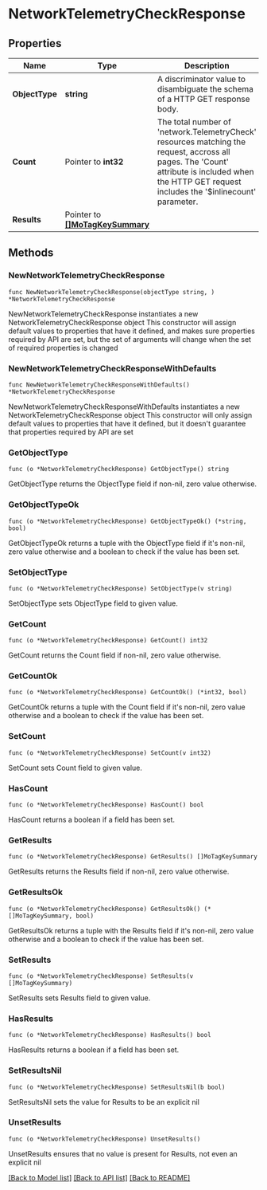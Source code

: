 # NetworkTelemetryCheckResponse

## Properties

Name | Type | Description | Notes
------------ | ------------- | ------------- | -------------
**ObjectType** | **string** | A discriminator value to disambiguate the schema of a HTTP GET response body. | 
**Count** | Pointer to **int32** | The total number of &#39;network.TelemetryCheck&#39; resources matching the request, accross all pages. The &#39;Count&#39; attribute is included when the HTTP GET request includes the &#39;$inlinecount&#39; parameter. | [optional] 
**Results** | Pointer to [**[]MoTagKeySummary**](MoTagKeySummary.md) |  | [optional] 

## Methods

### NewNetworkTelemetryCheckResponse

`func NewNetworkTelemetryCheckResponse(objectType string, ) *NetworkTelemetryCheckResponse`

NewNetworkTelemetryCheckResponse instantiates a new NetworkTelemetryCheckResponse object
This constructor will assign default values to properties that have it defined,
and makes sure properties required by API are set, but the set of arguments
will change when the set of required properties is changed

### NewNetworkTelemetryCheckResponseWithDefaults

`func NewNetworkTelemetryCheckResponseWithDefaults() *NetworkTelemetryCheckResponse`

NewNetworkTelemetryCheckResponseWithDefaults instantiates a new NetworkTelemetryCheckResponse object
This constructor will only assign default values to properties that have it defined,
but it doesn't guarantee that properties required by API are set

### GetObjectType

`func (o *NetworkTelemetryCheckResponse) GetObjectType() string`

GetObjectType returns the ObjectType field if non-nil, zero value otherwise.

### GetObjectTypeOk

`func (o *NetworkTelemetryCheckResponse) GetObjectTypeOk() (*string, bool)`

GetObjectTypeOk returns a tuple with the ObjectType field if it's non-nil, zero value otherwise
and a boolean to check if the value has been set.

### SetObjectType

`func (o *NetworkTelemetryCheckResponse) SetObjectType(v string)`

SetObjectType sets ObjectType field to given value.


### GetCount

`func (o *NetworkTelemetryCheckResponse) GetCount() int32`

GetCount returns the Count field if non-nil, zero value otherwise.

### GetCountOk

`func (o *NetworkTelemetryCheckResponse) GetCountOk() (*int32, bool)`

GetCountOk returns a tuple with the Count field if it's non-nil, zero value otherwise
and a boolean to check if the value has been set.

### SetCount

`func (o *NetworkTelemetryCheckResponse) SetCount(v int32)`

SetCount sets Count field to given value.

### HasCount

`func (o *NetworkTelemetryCheckResponse) HasCount() bool`

HasCount returns a boolean if a field has been set.

### GetResults

`func (o *NetworkTelemetryCheckResponse) GetResults() []MoTagKeySummary`

GetResults returns the Results field if non-nil, zero value otherwise.

### GetResultsOk

`func (o *NetworkTelemetryCheckResponse) GetResultsOk() (*[]MoTagKeySummary, bool)`

GetResultsOk returns a tuple with the Results field if it's non-nil, zero value otherwise
and a boolean to check if the value has been set.

### SetResults

`func (o *NetworkTelemetryCheckResponse) SetResults(v []MoTagKeySummary)`

SetResults sets Results field to given value.

### HasResults

`func (o *NetworkTelemetryCheckResponse) HasResults() bool`

HasResults returns a boolean if a field has been set.

### SetResultsNil

`func (o *NetworkTelemetryCheckResponse) SetResultsNil(b bool)`

 SetResultsNil sets the value for Results to be an explicit nil

### UnsetResults
`func (o *NetworkTelemetryCheckResponse) UnsetResults()`

UnsetResults ensures that no value is present for Results, not even an explicit nil

[[Back to Model list]](../README.md#documentation-for-models) [[Back to API list]](../README.md#documentation-for-api-endpoints) [[Back to README]](../README.md)



